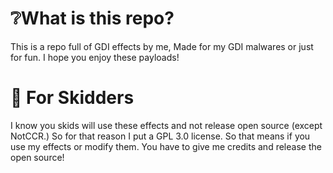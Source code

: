 # ❔What is this repo?
This is a repo full of GDI effects by me, Made for my GDI malwares or just for fun. I hope you enjoy these payloads!

# 💙 For Skidders
I know you skids will use these effects and not release open source (except NotCCR.) So for that reason I put a GPL 3.0 license. So that means if you use my effects or modify them. You have to give me credits and release the open source!
